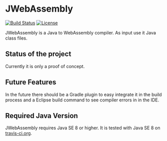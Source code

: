 JWebAssembly
======

[![Build Status](https://travis-ci.org/i-net-software/jlessc.svg)](https://travis-ci.org/i-net-software/jwebassembly)
[![License](https://img.shields.io/github/license/i-net-software/jwebassembly.svg)](https://github.com/i-net-software/jwebassembly/blob/master/license.txt)

JWebAssembly is a Java to WebAssembly compiler. As input use it Java class files.

Status of the project
----
Currently it is only a proof of concept.

Future Features
----
In the future there should be a Gradle plugin to easy integrate it in the build process and a Eclipse build command to see compiler errors in in the IDE. 

Required Java Version
----
JWebAssembly requires Java SE 8 or higher. It is tested with Java SE 8 on [travis-ci.org](https://travis-ci.org/i-net-software/jwebassembly).


